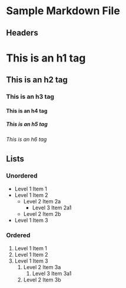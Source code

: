 # Sample Markdown File

## Headers

# This is an h1 tag
## This is an h2 tag
### This is an h3 tag
#### This is an h4 tag
##### This is an h5 tag
###### This is an h6 tag

## Lists

### Unordered

- Level 1 Item 1
- Level 1 Item 2
  - Level 2 Item 2a
    - Level 3 Item 2a1
  - Level 2 Item 2b
- Level 1 Item 3

### Ordered

1. Level 1 Item 1
2. Level 1 Item 2
3. Level 1 Item 3
   1. Level 2 Item 3a
      1. Level 3 Item 3a1
   2. Level 2 Item 3b
